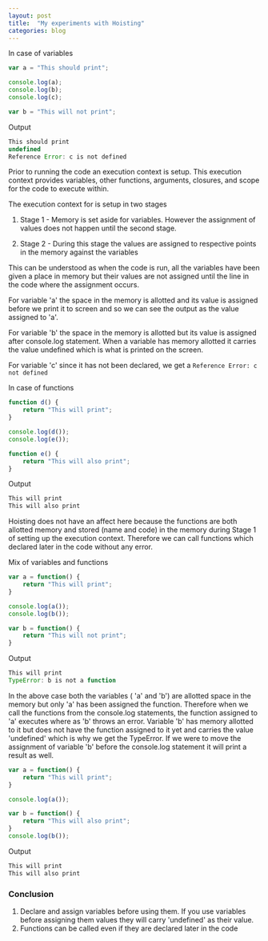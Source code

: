 ```yaml
---
layout: post
title:  "My experiments with Hoisting"
categories: blog
---
```


In case of variables

```javascript
var a = "This should print";

console.log(a);
console.log(b);
console.log(c);

var b = "This will not print";
```

Output

```javascript
This should print
undefined
Reference Error: c is not defined
```

Prior to running the code an execution context is setup. This execution context provides variables, other functions, arguments, closures, and scope for the code to execute within.

The execution context for is setup in two stages

1. Stage 1 - Memory is set aside for variables. However the assignment of values does not happen until the second stage.

2. Stage 2 - During this stage the values are assigned to respective points in the memory against the variables 

This can be understood as when the code is run, all the variables have been given a place in memory but their values are not assigned until the line in the code where the assignment occurs. 

For variable 'a' the space in the memory is allotted and its value is assigned before we print it to screen and so we can see the output as the value assigned to 'a'.

For variable 'b' the space in the memory is allotted but its value is assigned after console.log statement. When a variable has memory allotted it carries the value undefined which is what is printed on the screen.

For variable 'c' since it has not been declared, we get a `Reference Error: c not defined`

In case of functions

```javascript
function d() {
    return "This will print";
}

console.log(d());
console.log(e());

function e() {
    return "This will also print";
}
```

Output

```javascript
This will print
This will also print
```

Hoisting does not have an affect here because the functions are both allotted memory and stored (name and code) in the  memory during Stage 1 of setting up the execution context. Therefore we can call functions which declared later in the code without any error.

Mix of variables and functions

```javascript
var a = function() {
    return "This will print";
}

console.log(a());
console.log(b());

var b = function() {
    return "This will not print";
}
```

Output

```javascript
This will print
TypeError: b is not a function
```

In the above case both the variables ( 'a' and 'b') are allotted space in the memory but only 'a' has been assigned the function. Therefore when we call the functions from the console.log statements, the function assigned to 'a' executes where as 'b' throws an error. Variable 'b' has memory allotted to it but does not have the function assigned to it yet and carries the value 'undefined' which is why we get the TypeError. If we were to move the assignment of variable 'b' before the console.log statement it will print a result as well.

```javascript
var a = function() {
    return "This will print";
}

console.log(a());

var b = function() {
    return "This will also print";
}
console.log(b());
```

Output

```javascript
This will print
This will also print
```

### Conclusion
1. Declare and assign variables before using them. If you use variables before assigning them values they will carry 'undefined' as their value.
2. Functions can be called even if they are declared later in the code